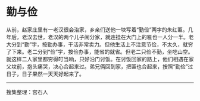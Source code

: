 # 勤与俭

从前，赵家庄里有一老汉很会治家，乡亲们送他一块写着“勤俭”两字的朱红匾。几年后，老汉去世，老汉的两个儿子闹分家，就连挂在大门上的匾也一人分一半。老大分到“勤”字，按勤办事，干活非常卖力。但他生活上不注意节俭，不太久，就穷了下来。老二分到“俭”字，按俭办事，能省的就省。但老二只俭不勤，坐吃山空。就这样二人家里都穷得叮当响，只好沿门讨饭。在讨饭回家的路上，他们相遇在家父坟前，抱头痛哭，决心合起来过。弟兄俩回到家，把匾也合起来，按照“勤俭”过日子，日子果然一天天好起来了。

---

搜集整理：宫石人